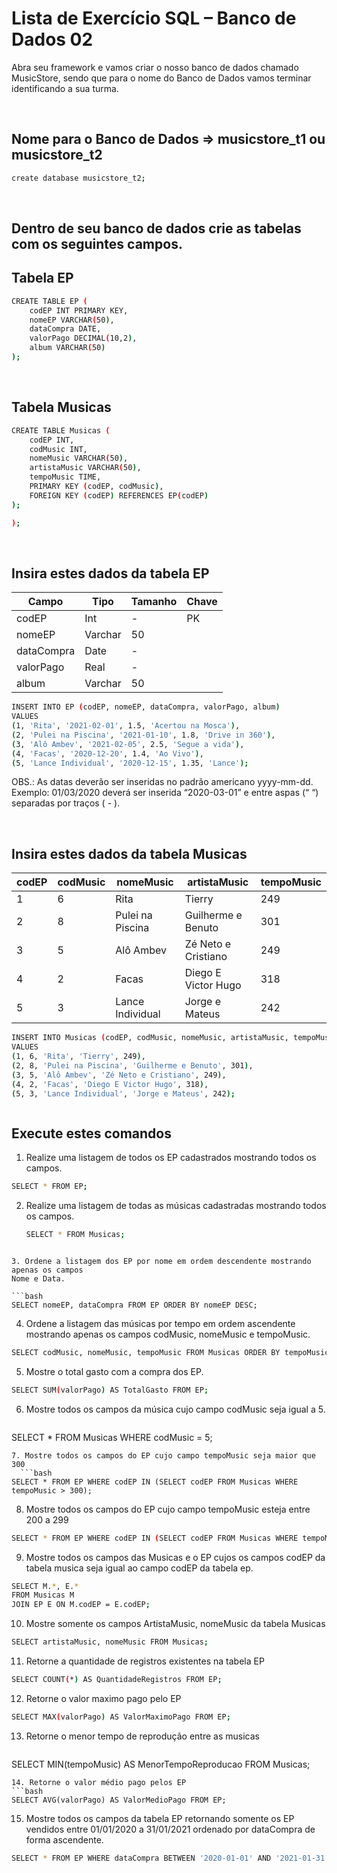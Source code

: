 # Lista de Exercício SQL – Banco de Dados 02

Abra seu framework e vamos criar o nosso banco de dados chamado MusicStore,
sendo que para o nome do Banco de Dados vamos terminar identificando a sua turma.

<br>


## Nome para o Banco de Dados => musicstore_t1 ou musicstore_t2
```bash
create database musicstore_t2;
```
<br>

## Dentro de seu banco de dados crie as tabelas com os seguintes campos.

 ## Tabela EP
```bash
CREATE TABLE EP (
    codEP INT PRIMARY KEY,
    nomeEP VARCHAR(50),
    dataCompra DATE,
    valorPago DECIMAL(10,2),
    album VARCHAR(50)
);
```
<br>


## Tabela Musicas
```bash
CREATE TABLE Musicas (
    codEP INT,
    codMusic INT,
    nomeMusic VARCHAR(50),
    artistaMusic VARCHAR(50),
    tempoMusic TIME,
    PRIMARY KEY (codEP, codMusic),
    FOREIGN KEY (codEP) REFERENCES EP(codEP)
);

);
```
<br>

## Insira estes dados da tabela EP


| Campo      | Tipo      | Tamanho | Chave |
|------------|-----------|---------|-------|
| codEP      | Int       | -       | PK    |
| nomeEP     | Varchar   | 50      |       |
| dataCompra | Date      | -       |       |
| valorPago  | Real      | -       |       |
| album      | Varchar   | 50      |       |


```bash
INSERT INTO EP (codEP, nomeEP, dataCompra, valorPago, album)
VALUES
(1, 'Rita', '2021-02-01', 1.5, 'Acertou na Mosca'),
(2, 'Pulei na Piscina', '2021-01-10', 1.8, 'Drive in 360'),
(3, 'Alô Ambev', '2021-02-05', 2.5, 'Segue a vida'),
(4, 'Facas', '2020-12-20', 1.4, 'Ao Vivo'),
(5, 'Lance Individual', '2020-12-15', 1.35, 'Lance');
```
 

  OBS.: As datas deverão ser inseridas no padrão americano yyyy-mm-dd.
Exemplo: 01/03/2020 deverá ser inserida “2020-03-01” e entre aspas (“ “) separadas por
traços ( - ).




<br>

## Insira estes dados da tabela Musicas


| codEP | codMusic | nomeMusic        | artistaMusic        | tempoMusic |
|-------|----------|------------------|---------------------|------------|
| 1     | 6        | Rita             | Tierry              | 249        |
| 2     | 8        | Pulei na Piscina | Guilherme e Benuto  | 301        |
| 3     | 5        | Alô Ambev        | Zé Neto e Cristiano| 249        |
| 4     | 2        | Facas            | Diego E Victor Hugo | 318        |
| 5     | 3        | Lance Individual | Jorge e Mateus      | 242        |


```bash
INSERT INTO Musicas (codEP, codMusic, nomeMusic, artistaMusic, tempoMusic)
VALUES
(1, 6, 'Rita', 'Tierry', 249),
(2, 8, 'Pulei na Piscina', 'Guilherme e Benuto', 301),
(3, 5, 'Alô Ambev', 'Zé Neto e Cristiano', 249),
(4, 2, 'Facas', 'Diego E Victor Hugo', 318),
(5, 3, 'Lance Individual', 'Jorge e Mateus', 242);
```
 

<p align="center">
 <img src="">  
</p>



## Execute estes comandos

1. Realize uma listagem de todos os EP cadastrados mostrando todos os campos.
 ```bash
SELECT * FROM EP;

```  
2. Realize uma listagem de todas as músicas cadastradas mostrando todos os campos.
    ```bash
    SELECT * FROM Musicas;
```

3. Ordene a listagem dos EP por nome em ordem descendente mostrando apenas os campos
Nome e Data.

```bash
SELECT nomeEP, dataCompra FROM EP ORDER BY nomeEP DESC;
```
4. Ordene a listagem das músicas por tempo em ordem ascendente mostrando apenas os
campos codMusic, nomeMusic e tempoMusic.
```bash
SELECT codMusic, nomeMusic, tempoMusic FROM Musicas ORDER BY tempoMusic ASC;

```
5. Mostre o total gasto com a compra dos EP.
  ```bash
SELECT SUM(valorPago) AS TotalGasto FROM EP;

```
6. Mostre todos os campos da música cujo campo codMusic seja igual a 5.
   ```bash
SELECT * FROM Musicas WHERE codMusic = 5;

```
7. Mostre todos os campos do EP cujo campo tempoMusic seja maior que 300
  ```bash
SELECT * FROM EP WHERE codEP IN (SELECT codEP FROM Musicas WHERE tempoMusic > 300);

```
8. Mostre todos os campos do EP cujo campo tempoMusic esteja entre 200 a 299
  ```bash
SELECT * FROM EP WHERE codEP IN (SELECT codEP FROM Musicas WHERE tempoMusic BETWEEN 200 AND 299);

```
9. Mostre todos os campos das Musicas e o EP cujos os campos codEP da tabela musica seja
igual ao campo codEP da tabela ep.
```bash
SELECT M.*, E.*
FROM Musicas M
JOIN EP E ON M.codEP = E.codEP;

```
10. Mostre somente os campos ArtistaMusic, nomeMusic da tabela Musicas
  ```bash
SELECT artistaMusic, nomeMusic FROM Musicas;

```
11. Retorne a quantidade de registros existentes na tabela EP
  ```bash
SELECT COUNT(*) AS QuantidadeRegistros FROM EP;

```
12. Retorne o valor maximo pago pelo EP

  ```bash
SELECT MAX(valorPago) AS ValorMaximoPago FROM EP;

```
13. Retorne o menor tempo de reprodução entre as musicas
    ```bash
SELECT MIN(tempoMusic) AS MenorTempoReproducao FROM Musicas;

```
14. Retorne o valor médio pago pelos EP
```bash
SELECT AVG(valorPago) AS ValorMedioPago FROM EP;

```
15. Mostre todos os campos da tabela EP retornando somente os EP vendidos entre 01/01/2020
a 31/01/2021 ordenado por dataCompra de forma ascendente.

```bash
SELECT * FROM EP WHERE dataCompra BETWEEN '2020-01-01' AND '2021-01-31' ORDER BY dataCompra ASC;

```
